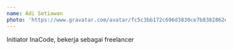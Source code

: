 ```yaml
---
name: Adi Setiawan
photo: 'https://www.gravatar.com/avatar/fc5c3bb172c696d3830ce7b8382862e1'
---
```

Initiator InaCode, bekerja sebagai freelancer
